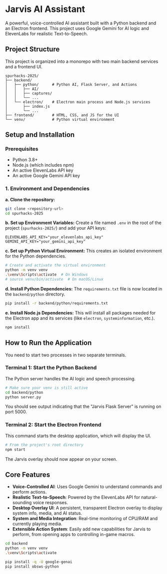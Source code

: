 # Jarvis AI Assistant

A powerful, voice-controlled AI assistant built with a Python backend and an Electron frontend. This project uses Google Gemini for AI logic and ElevenLabs for realistic Text-to-Speech.

## Project Structure

This project is organized into a monorepo with two main backend services and a frontend UI.

```
spurhacks-2025/
├── backend/
│   ├── python/      # Python AI, Flask Server, and Actions
│   │   ├── AI/
│   │   ├── captures/
│   │   └── ...
│   └── electron/    # Electron main process and Node.js services
│       ├── index.js
│       └── ...
├── frontend/        # HTML, CSS, and JS for the UI
└── venv/            # Python virtual environment
```

## Setup and Installation

### Prerequisites
- Python 3.8+
- Node.js (which includes npm)
- An active ElevenLabs API key
- An active Google Gemini API key

### 1. Environment and Dependencies

**a. Clone the repository:**
```bash
git clone <repository-url>
cd spurhacks-2025
```

**b. Set up Environment Variables:**
Create a file named `.env` in the root of the project (`spurhacks-2025/`) and add your API keys:
```env
ELEVENLABS_API_KEY="your_elevenlabs_api_key"
GEMINI_API_KEY="your_gemini_api_key"
```

**c. Set up Python Virtual Environment:**
This creates an isolated environment for the Python dependencies.
```bash
# Create and activate the virtual environment
python -m venv venv
.\venv\Scripts\activate  # On Windows
# source venv/bin/activate  # On macOS/Linux
```

**d. Install Python Dependencies:**
The `requirements.txt` file is now located in the `backend/python` directory.
```bash
pip install -r backend/python/requirements.txt
```

**e. Install Node.js Dependencies:**
This will install all packages needed for the Electron app and its services (like `electron`, `systeminformation`, etc.).
```bash
npm install
```

## How to Run the Application

You need to start two processes in two separate terminals.

### Terminal 1: Start the Python Backend

The Python server handles the AI logic and speech processing.
```bash
# Make sure your venv is still active
cd backend/python
python server.py
```
You should see output indicating that the "Jarvis Flask Server" is running on port 5000.

### Terminal 2: Start the Electron Frontend

This command starts the desktop application, which will display the UI.
```bash
# From the project's root directory
npm start
```
The Jarvis overlay should now appear on your screen.

## Core Features
- **Voice-Controlled AI**: Uses Google Gemini to understand commands and perform actions.
- **Realistic Text-to-Speech**: Powered by the ElevenLabs API for natural-sounding voice responses.
- **Desktop Overlay UI**: A persistent, transparent Electron overlay to display system info, media, and AI status.
- **System and Media Integration**: Real-time monitoring of CPU/RAM and currently playing media.
- **Extensible Action System**: Easily add new capabilities for Jarvis to perform, from opening apps to controlling in-game macros.

```bash
cd backend
python -m venv venv 
.\venv\Scripts\activate

pip install -q -U google-genai
pip install obsws-python

```
